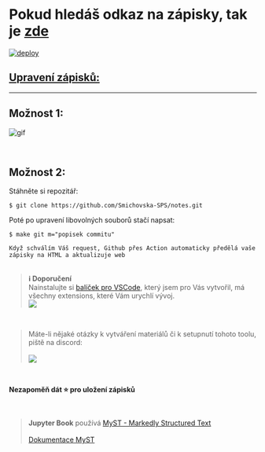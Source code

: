 # Pokud hledáš odkaz na zápisky, tak je [zde](https://smichovska-sps.github.io/notes/index.html)

[![deploy](https://github.com/Smichovska-SPS/notes/actions/workflows/deploy.yml/badge.svg?branch=main)](https://github.com/Smichovska-SPS/notes/actions/workflows/deploy.yml)

## <ins>Upravení zápisků:</ins>
---

## Možnost 1:

![gif](https://media2.giphy.com/media/knLNFCf1COVe4G4zYd/giphy.gif)

<br>

## Možnost 2:

Stáhněte si repozitář:

```shell
$ git clone https://github.com/Smichovska-SPS/notes.git
```

Poté po upravení libovolných souborů stačí napsat:

```shell
$ make git m="popisek commitu"
```
`Když schválím Váš request, Github přes Action automaticky předělá vaše zápisky na HTML a aktualizuje web`
<br>
<br>

>**ℹ️ Doporučení** <br>
> Nainstalujte si [balíček pro VSCode](https://marketplace.visualstudio.com/items?itemName=cisc0disco.ssps-notes-pack), který jsem pro Vás vytvořil, má všechny extensions, které Vám urychlí vývoj. <br>
> ![](https://vsmarketplacebadge.apphb.com/version/cisc0disco.ssps-notes-pack.svg)


<br>

>Máte-li nějaké otázky k vytváření materiálů či k setupnutí tohoto toolu, piště na discord: <br><br>
> ![](https://dcbadge.vercel.app/api/shield/303614845981556738)



<!-- Při použití editoru VScode je nastavená zkratka pro spuštění tohoto příkazu.

`Windows/Linux:` <kbd>Ctrl</kbd>+<kbd>Shift</kbd>+<kbd>B</kbd>
<br> `MacOS:` <kbd>⇧</kbd>+<kbd>⌘</kbd>+<kbd>B</kbd>
-->

<br>

**Nezapoměň dát :star: pro uložení zápisků** 

<br>

> **Jupyter Book** používá [MyST - Markedly Structured Text](https://myst-parser.readthedocs.io/en/latest/)
>  <br> <br> [Dokumentace MyST](https://jupyterbook.org/en/stable/reference/cheatsheet.html)

